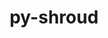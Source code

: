 ---
title: "py-shroud"
layout: cache
categories: [package, develop]
meta: {"compilers": ["gcc@=7.5.0"], "num_specs": 4, "num_specs_by_stack": {"radiuss": 4, "root": 4}, "oss": ["ubuntu18.04"], "platforms": ["linux"], "stacks": ["radiuss", "root"], "targets": ["x86_64_v3"], "versions": ["0.12.2"]}
spec_details: [{"compiler": "gcc@=7.5.0", "hash": "67h4iqxa4dqhg5aiqaub4y7ns3qpebd2", "os": "ubuntu18.04", "platform": "linux", "size": "-", "stacks": ["radiuss", "root"], "target": "x86_64_v3", "variants": ["build_system=python_pip"], "versions": ["0.12.2"]}, {"compiler": "gcc@=7.5.0", "hash": "djaku2trm2fzpgqbqkdz7tkiner2yrcq", "os": "ubuntu18.04", "platform": "linux", "size": "-", "stacks": ["radiuss", "root"], "target": "x86_64_v3", "variants": ["build_system=python_pip"], "versions": ["0.12.2"]}, {"compiler": "gcc@=7.5.0", "hash": "juomdxedtjgyxq3b4vsrkz2yblbihwhe", "os": "ubuntu18.04", "platform": "linux", "size": "-", "stacks": ["radiuss", "root"], "target": "x86_64_v3", "variants": ["build_system=python_pip"], "versions": ["0.12.2"]}, {"compiler": "gcc@=7.5.0", "hash": "yragiqg4imwqvt4d34os2y3ulvcwokik", "os": "ubuntu18.04", "platform": "linux", "size": "-", "stacks": ["radiuss", "root"], "target": "x86_64_v3", "variants": ["build_system=python_pip"], "versions": ["0.12.2"]}]
---